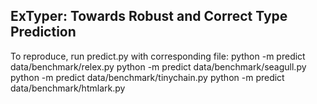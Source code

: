 ## ExTyper: Towards Robust and Correct Type Prediction

To reproduce, run predict.py with corresponding file:
python -m predict data/benchmark/relex.py
python -m predict data/benchmark/seagull.py
python -m predict data/benchmark/tinychain.py
python -m predict data/benchmark/htmlark.py
